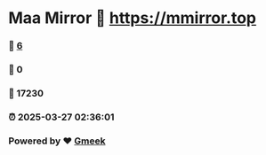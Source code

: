 # Maa Mirror :link: https://mmirror.top 
### :page_facing_up: [6](https://mmirror.top/tag.html) 
### :speech_balloon: 0 
### :hibiscus: 17230 
### :alarm_clock: 2025-03-27 02:36:01 
### Powered by :heart: [Gmeek](https://github.com/Meekdai/Gmeek)
